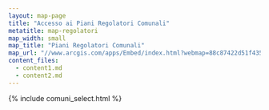 ```yaml
---
layout: map-page
title: "Accesso ai Piani Regolatori Comunali"
metatitle: map-regolatori
map_width: small
map_title: "Piani Regolatori Comunali"
map_url: "//www.arcgis.com/apps/Embed/index.html?webmap=88c87422d51f4352837f6c38b1be87be&extent=11.5473,42.4427,13.5757,43.3451&zoom=true&previewImage=false&scale=true&disable_scroll=true&theme=light"
content_files:
  - content1.md
  - content2.md
---
```


{% include comuni_select.html %}
